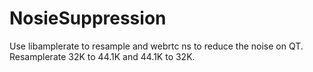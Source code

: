 # NosieSuppression
Use libamplerate to resample and webrtc ns to reduce the noise on QT.<br/>
Resamplerate 32K to 44.1K and 44.1K to 32K.
